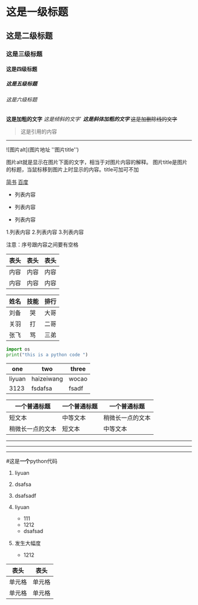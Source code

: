 # 这是一级标题
## 这是二级标题
### 这是三级标题
#### 这是四级标题
##### 这是五级标题
###### 这是六级标题


**这是加粗的文字**
*这是倾斜的文字*`
***这是斜体加粗的文字***
~~这是加删除线的文字~~

>这是引用的内容

***

![图片alt](图片地址 ''图片title'')

图片alt就是显示在图片下面的文字，相当于对图片内容的解释。
图片title是图片的标题，当鼠标移到图片上时显示的内容。title可加可不加

[简书](http://jianshu.com)
[百度](http://baidu.com)

- 列表内容
+ 列表内容
* 列表内容

1.列表内容
2.列表内容
3.列表内容

注意：序号跟内容之间要有空格


表头|表头|表头
---|:--:|---:
内容|内容|内容
内容|内容|内容

姓名|技能|排行
--|:--:|--:
刘备|哭|大哥
关羽|打|二哥
张飞|骂|三弟

```python 
import os
print("this is a python code ")
```
|one|two|three|
|----|----|----|
|liyuan|haizeiwang|wocao|
|3123|fsdafsa|fsadf|


| 一个普通标题 | 一个普通标题 | 一个普通标题 |
| ----    | ----    | ----     |
| 短文本      | 中等文本     | 稍微长一点的文本 |
| 稍微长一点的文本 | 短文本    | 中等文本      |



-----
*****
----
#这是**一个**python代码
1. liyuan
2. dsafsa
3. dsafsadf


1. liyuan 
   - 111
   - 1212
   - dsafsad
2. 发生大幅度
   - 1212

|  表头   | 表头  |
|  ----  | ----  |
| 单元格  | 单元格 |
| 单元格  | 单元格 |

